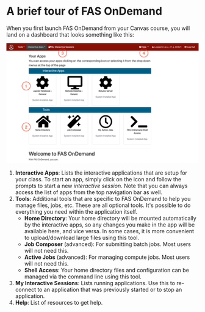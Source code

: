 # A brief tour of FAS OnDemand

When you first launch FAS OnDemand from your Canvas course, you will land on a dashboard that looks something like this:

![Dashboard screenshot](images/dashboard.png?raw=true)

1. **Interactive Apps**: Lists the interactive applications that are setup for your class. To start an app, simply click on the icon and follow the prompts to start a new *interactive session*. Note that you can always access the list of apps from the top navigation bar as well.
2. **Tools**: Additional tools that are specific to FAS OnDemand to help you manage files, jobs, etc. These are all optional tools. It's possible to do everything you need within the application itself.
    - **Home Directory**: Your home directory will be mounted automatically by the interactive apps, so any changes you make in the app will be available here, and vice versa. In some cases, it is more convenient to upload/download large files using this tool.
    - **Job Composer** (advanced): For submitting batch jobs. Most users will not need this.
    - **Active Jobs**  (advanced): For managing compute jobs. Most users will not need this.
    - **Shell Access**: Your home directory files and configuration can be managed via the command line using this tool. 
3. **My Interactive Sessions**: Lists running applications. Use this to re-connect to an application that was previously started or to stop an application.
4. **Help**: List of resources to get help.
